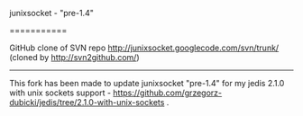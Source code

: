 junixsocket - "pre-1.4"

===========

GitHub clone of SVN repo http://junixsocket.googlecode.com/svn/trunk/ (cloned by http://svn2github.com/)

-----------

This fork has been made to update junixsocket "pre-1.4" for my jedis 2.1.0 with unix sockets support - https://github.com/grzegorz-dubicki/jedis/tree/2.1.0-with-unix-sockets .

